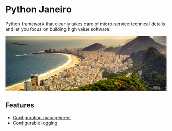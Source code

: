 # Python Janeiro

Python framework that cleanly takes care of micro-service technical details and let you focus on building high value software.

[![Rio de Janeiro](docs/img/janeiro.jpg)](https://www.youtube.com/watch?v=2GZwbKnjRyE)

## Features

* [Configuration management](./docs/configuration.md)
* Configurable logging
